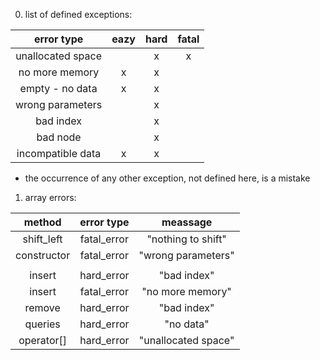 0. list of defined exceptions:

| error type		| eazy		| hard		| fatal		|
|:---------------------:|:-------------:|:-------------:|:-------------:|
| unallocated space 	|		| x		| x		|
| no more memory	| x		| x 		|		|
| empty	- no data	| x		| x 		|		|
| wrong parameters	| 		| x 		|		|
| bad index		| 		| x 		|		|
| bad node		| 		| x 		|		|
| incompatible data	| x		| x 		|		|

* the occurrence of any other exception, not defined here, is a mistake

1. array errors:

| method      	| error type	| meassage		|
|:-------------:|:-------------:|:---------------------:|
| shift_left	| fatal_error	| "nothing to shift"	|
| constructor	| fatal_error	| "wrong parameters"	|
|		|		|			|
| insert	| hard_error	| "bad index"		|
| insert	| fatal_error	| "no more memory"	|
| remove	| hard_error	| "bad index"		|
| queries	| hard_error	| "no data"		|
| operator[]	| hard_error	| "unallocated space"	|

